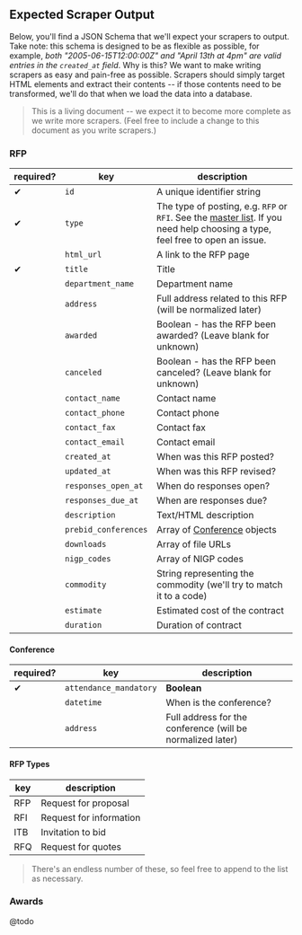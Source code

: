 ## Expected Scraper Output
Below, you'll find a JSON Schema that we'll expect your scrapers to output. Take note: this schema is designed to be as flexible as possible, for example, *both "2005-06-15T12:00:00Z" and "April 13th at 4pm" are valid entries in the `created_at` field*. Why is this? We want to make writing scrapers as easy and pain-free as possible. Scrapers should simply target HTML elements and extract their contents -- if those contents need to be transformed, we'll do that when we load the data into a database.

> This is a living document -- we expect it to become more complete as we write more scrapers. (Feel free to include a change to this document as you write scrapers.)

### RFP

| required? | key | description |
| --- | --- | --- |
| ✔ | `id` | A unique identifier string |
| ✔ | `type` | The type of posting, e.g. `RFP` or `RFI`. See the [master list](https://github.com/dobtco/openrfps-scrapers/blob/master/OUTPUT.md#rfp-types). If you need help choosing a type, feel free to open an issue. |
|   | `html_url` | A link to the RFP page |
| ✔ | `title` | Title |
|   | `department_name`| Department name |
|   | `address`| Full address related to this RFP (will be normalized later) |
|   | `awarded` | Boolean - has the RFP been awarded? (Leave blank for unknown) |
|   | `canceled` | Boolean - has the RFP been canceled? (Leave blank for unknown) |
|   | `contact_name` | Contact name |
|   | `contact_phone` | Contact phone |
|   | `contact_fax` | Contact fax |
|   | `contact_email` | Contact email |
|   | `created_at` | When was this RFP posted? |
|   | `updated_at` | When was this RFP revised? |
|   | `responses_open_at` | When do responses open? |
|   | `responses_due_at` | When are responses due? |
|   | `description` | Text/HTML description |
|   | `prebid_conferences` | Array of [Conference](https://github.com/dobtco/openrfps-scrapers/blob/master/OUTPUT.md#conference) objects |
|   | `downloads` | Array of file URLs |
|   | `nigp_codes` | Array of NIGP codes |
|   | `commodity` | String representing the commodity (we'll try to match it to a code) |
|   | `estimate` | Estimated cost of the contract |
|   | `duration` | Duration of contract |


#### Conference
| required? | key | description |
| --- | --- | --- |
| ✔ | `attendance_mandatory` | **Boolean** |
|   | `datetime` | When is the conference? |
|   | `address` | Full address for the conference (will be normalized later) |

#### RFP Types
| key | description |
| --- | --- |
| RFP | Request for proposal |
| RFI | Request for information |
| ITB | Invitation to bid |
| RFQ | Request for quotes |

> There's an endless number of these, so feel free to append to the list as necessary.

### Awards
@todo
